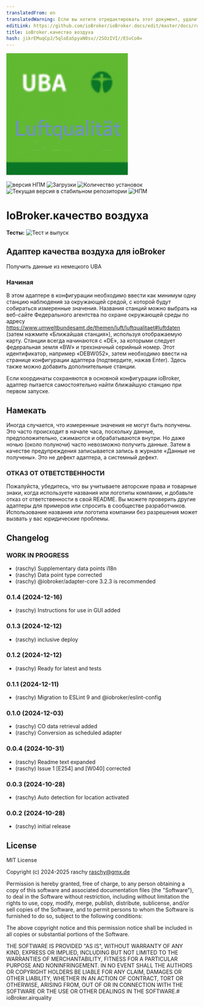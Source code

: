 ```yaml
---
translatedFrom: en
translatedWarning: Если вы хотите отредактировать этот документ, удалите поле «translationFrom», в противном случае этот документ будет снова автоматически переведен
editLink: https://github.com/ioBroker/ioBroker.docs/edit/master/docs/ru/adapterref/iobroker.airquality/README.md
title: ioBroker.качество воздуха
hash: jikrEMuqCpJ/5qloEaSpyaN0sv//2SOzIVI//ESvCo0=
---
```

![Логотип](../../../en/adapterref/iobroker.airquality/admin/airquality.png)

![версия НПМ](https://img.shields.io/npm/v/iobroker.airquality.svg)
![Загрузки](https://img.shields.io/npm/dm/iobroker.airquality.svg)
![Количество установок](https://iobroker.live/badges/airquality-installed.svg)
![Текущая версия в стабильном репозитории](https://iobroker.live/badges/airquality-stable.svg)
![НПМ](https://nodei.co/npm/iobroker.airquality.png?downloads=true)

# IoBroker.качество воздуха
**Тесты:** ![Тест и выпуск](https://github.com/raschy/ioBroker.airquality/workflows/Test%20and%20Release/badge.svg)

## Адаптер качества воздуха для ioBroker
Получить данные из немецкого UBA

### Начиная
В этом адаптере в конфигурации необходимо ввести как минимум одну станцию наблюдения за окружающей средой, с которой будут собираться измеренные значения. Названия станций можно выбрать на веб-сайте Федерального агентства по охране окружающей среды по адресу https://www.umweltbundesamt.de/themen/luft/luftqualitaet#luftdaten (затем нажмите «Ближайшая станция»), используя отображаемую карту.
Станции всегда начинаются с «DE», за которыми следует федеральная земля «BW» и трехзначный серийный номер. Этот идентификатор, например «DEBW052», затем необходимо ввести на странице конфигурации адаптера (подтвердите, нажав Enter). Здесь также можно добавить дополнительные станции.

Если координаты сохраняются в основной конфигурации ioBroker, адаптер пытается самостоятельно найти ближайшую станцию при первом запуске.

## Намекать
Иногда случается, что измеренные значения не могут быть получены. Это часто происходит в начале часа, поскольку данные, предположительно, сжимаются и обрабатываются внутри. Но даже ночью (около полуночи) часто невозможно получить данные. Затем в качестве предупреждения записывается запись в журнале «Данные не получены». Это не дефект адаптера, а системный дефект.

### ОТКАЗ ОТ ОТВЕТСТВЕННОСТИ
Пожалуйста, убедитесь, что вы учитываете авторские права и товарные знаки, когда используете названия или логотипы компании, и добавьте отказ от ответственности в свой README.
Вы можете проверить другие адаптеры для примеров или спросить в сообществе разработчиков. Использование названия или логотипа компании без разрешения может вызвать у вас юридические проблемы.

## Changelog

<!--
	Placeholder for the next version (at the beginning of the line):
	### **WORK IN PROGRESS**
-->
### **WORK IN PROGRESS**

- (raschy) Supplementary data points i18n
- (raschy) Data point type corrected 
- (raschy) @iobroker/adapter-core 3.2.3 is recommended 

### 0.1.4 (2024-12-16)

- (raschy) Instructions for use in GUI added

### 0.1.3 (2024-12-12)

- (raschy) inclusive deploy

### 0.1.2 (2024-12-12)

- (raschy) Ready for latest and tests

### 0.1.1 (2024-12-11)

- (raschy) Migration to ESLint 9 and @iobroker/eslint-config

### 0.1.0 (2024-12-03)

- (raschy) CO data retrieval added
- (raschy) Conversion as scheduled adapter

### 0.0.4 (2024-10-31)

- (raschy) Readme text expanded
- (raschy) Issue 1 [E254] and [W040] corrected

### 0.0.3 (2024-10-28)

- (raschy) Auto detection for location activated

### 0.0.2 (2024-10-28)

- (raschy) initial release

## License

MIT License

Copyright (c) 2024-2025 raschy <raschy@gmx.de>

Permission is hereby granted, free of charge, to any person obtaining a copy
of this software and associated documentation files (the "Software"), to deal
in the Software without restriction, including without limitation the rights
to use, copy, modify, merge, publish, distribute, sublicense, and/or sell
copies of the Software, and to permit persons to whom the Software is
furnished to do so, subject to the following conditions:

The above copyright notice and this permission notice shall be included in all
copies or substantial portions of the Software.

THE SOFTWARE IS PROVIDED "AS IS", WITHOUT WARRANTY OF ANY KIND, EXPRESS OR
IMPLIED, INCLUDING BUT NOT LIMITED TO THE WARRANTIES OF MERCHANTABILITY,
FITNESS FOR A PARTICULAR PURPOSE AND NONINFRINGEMENT. IN NO EVENT SHALL THE
AUTHORS OR COPYRIGHT HOLDERS BE LIABLE FOR ANY CLAIM, DAMAGES OR OTHER
LIABILITY, WHETHER IN AN ACTION OF CONTRACT, TORT OR OTHERWISE, ARISING FROM,
OUT OF OR IN CONNECTION WITH THE SOFTWARE OR THE USE OR OTHER DEALINGS IN THE
SOFTWARE.# ioBroker.airquality